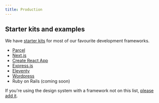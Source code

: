 ```yaml
---
title: Production
---
```


## Starter kits and examples

We have [starter kits](https://github.com/LBHackney-IT/hackney-design-system-examples/) for most of our favourite development frameworks.

- [Parcel](https://github.com/LBHackney-IT/hackney-design-system-examples/blob/main/parcel)
- [Next.js](https://github.com/LBHackney-IT/hackney-design-system-examples/tree/main/next)
- [Create React App](https://github.com/LBHackney-IT/hackney-design-system-examples/tree/main/create-react-app)
- [Express.js](https://github.com/LBHackney-IT/hackney-design-system-examples/tree/main/express)
- [Eleventy](https://github.com/LBHackney-IT/hackney-design-system-examples/tree/main/eleventy)
- [Wordpress](https://github.com/LBHackney-IT/LBH-Wordpress-Theme)
- Ruby on Rails (coming soon)

If you're using the design system with a framework not on this list, [please add it](https://github.com/LBHackney-IT/lbh-frontend/edit/master/docs/tutorials/production.md).
